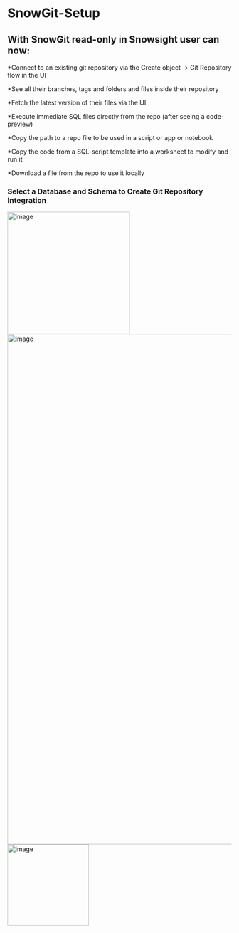 # SnowGit-Setup
## With SnowGit read-only in Snowsight user can now:

*Connect to an existing git repository via the Create object → Git Repository flow in the UI

*See all their branches, tags and folders and files inside their repository

*Fetch the latest version of their files via the UI

*Execute immediate SQL files directly from the repo (after seeing a code-preview)

*Copy the path to a repo file to be used in a script or app or notebook

*Copy the code from a SQL-script template into a worksheet to modify and run it

*Download a file from the repo to use it locally

### Select a Database and Schema to Create Git Repository Integration
<img width="275" alt="image" src="https://github.com/durandkwok-snowflake/SnowGit-Read_Only_UI/assets/109616231/def78c08-3756-4fc6-adc1-dcd205e9298a">

<img width="1147" alt="image" src="https://github.com/durandkwok-snowflake/SnowGit-Read_Only_UI/assets/109616231/1a02b83d-9372-4002-85c9-1faeaebf6892">

<img width="183" alt="image" src="https://github.com/durandkwok-snowflake/SnowGit-Read_Only_UI/assets/109616231/2f45b58a-cd60-4b88-94bb-52a34be05896">




